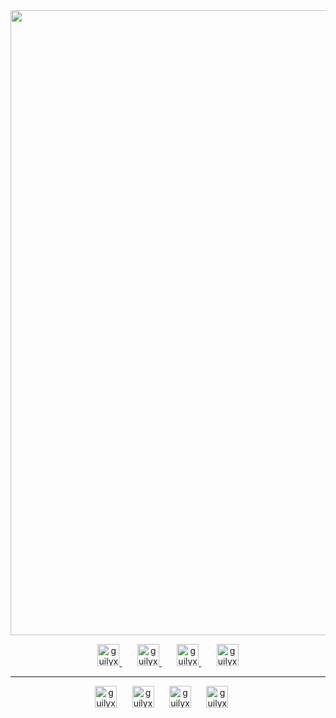 <img src="https://im7.ezgif.com/tmp/ezgif-7-df73659c7163.gif" width="1000">

<p align="center">
  <a href="https://correaswebert.medium.com">
    <img alt="guilyx's Spotify" width="35px" src="https://image.flaticon.com/icons/svg/2111/2111502.svg" />
  </a>
  ⠀⠀
  <a href="https://twitter.com/correaswebert">
    <img alt="guilyx | Twitter" width="35px" src="https://image.flaticon.com/icons/svg/2111/2111703.svg" />
  </a>
  ⠀⠀
  <a href="https://www.linkedin.com/in/correaswebert">
    <img alt="guilyx's LinkdeIN" width="35px" src="https://image.flaticon.com/icons/svg/2111/2111465.svg" />
  </a>
  ⠀⠀
  <a href="https://swebert.codes">
    <img alt="guilyx's Facebook" width="35px" src="https://image.flaticon.com/icons/svg/1017/1017466.svg" />
  </a>
</p>

---

<p align="center">
  <img alt="guilyx's Spotify" width="35px" src="https://image.flaticon.com/icons/svg/167/167755.svg" />⠀⠀
  <img alt="guilyx's Spotify" width="35px" src="https://image.flaticon.com/icons/svg/4046/4046880.svg" />⠀⠀
  <img alt="guilyx's Spotify" width="35px" src="https://image.flaticon.com/icons/svg/3997/3997778.svg" />⠀⠀
  <img alt="guilyx's Spotify" width="35px" src="https://image.flaticon.com/icons/svg/1869/1869315.svg" />⠀⠀
</p>
